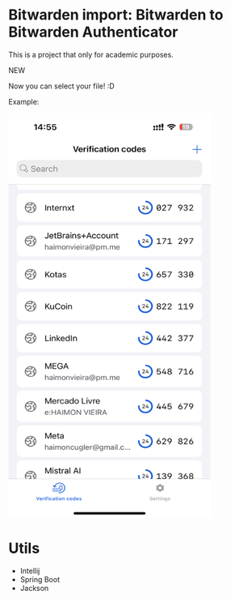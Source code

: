 # Bitwarden import: Bitwarden to Bitwarden Authenticator
This is a project that only for academic purposes.

NEW

Now you can select your file! :D

Example:

<img src="https://github.com/haimonvieira/bitwarden-import/blob/main/IMG_0010.png" alt="Print de tela" width="400" height="800" />

# Utils
- Intellij
- Spring Boot
- Jackson
